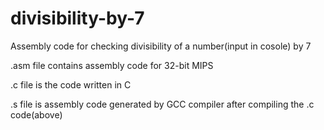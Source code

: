 # divisibility-by-7
Assembly code for checking divisibility of a number(input in cosole) by 7


.asm file contains assembly code for 32-bit MIPS

.c file is the code written in C

.s file is assembly code generated by GCC compiler after compiling the .c code(above)
